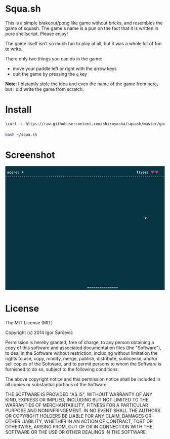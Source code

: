 Squa.sh
=======

This is a simple brakeout/pong like game without bricks, and resembles the 
game of squash. The game's name is a pun on the fact that it is written
in pure shellscript. Please enjoy!

The game itself isn't so much fun to play at all, but it was a whole lot of 
fun to write.

There only two things you can do in the game:
- move your paddle left or right with the arrow keys
- quit the game by pressing the `q` key


__Note__: I blatantly stole the idea and even the name of the game from 
[here](http://isquared.nl/blog/2009/04/19/squa.sh/), 
but I did write the game from scratch.

Install
=======

``` sh
\curl -L https://raw.githubusercontent.com/shiroyasha/squash/master/game.sh > ~/squa.sh

bash ~/squa.sh
```

Screenshot
==========

![Screenshot](https://raw.githubusercontent.com/shiroyasha/squash/master/shot.png)

License
=======

The MIT License (MIT)

Copyright (c) 2014 Igor Šarčević

Permission is hereby granted, free of charge, to any person obtaining a copy
of this software and associated documentation files (the "Software"), to deal
in the Software without restriction, including without limitation the rights
to use, copy, modify, merge, publish, distribute, sublicense, and/or sell
copies of the Software, and to permit persons to whom the Software is
furnished to do so, subject to the following conditions:

The above copyright notice and this permission notice shall be included in all
copies or substantial portions of the Software.

THE SOFTWARE IS PROVIDED "AS IS", WITHOUT WARRANTY OF ANY KIND, EXPRESS OR
IMPLIED, INCLUDING BUT NOT LIMITED TO THE WARRANTIES OF MERCHANTABILITY,
FITNESS FOR A PARTICULAR PURPOSE AND NONINFRINGEMENT. IN NO EVENT SHALL THE
AUTHORS OR COPYRIGHT HOLDERS BE LIABLE FOR ANY CLAIM, DAMAGES OR OTHER
LIABILITY, WHETHER IN AN ACTION OF CONTRACT, TORT OR OTHERWISE, ARISING FROM,
OUT OF OR IN CONNECTION WITH THE SOFTWARE OR THE USE OR OTHER DEALINGS IN THE
SOFTWARE.
